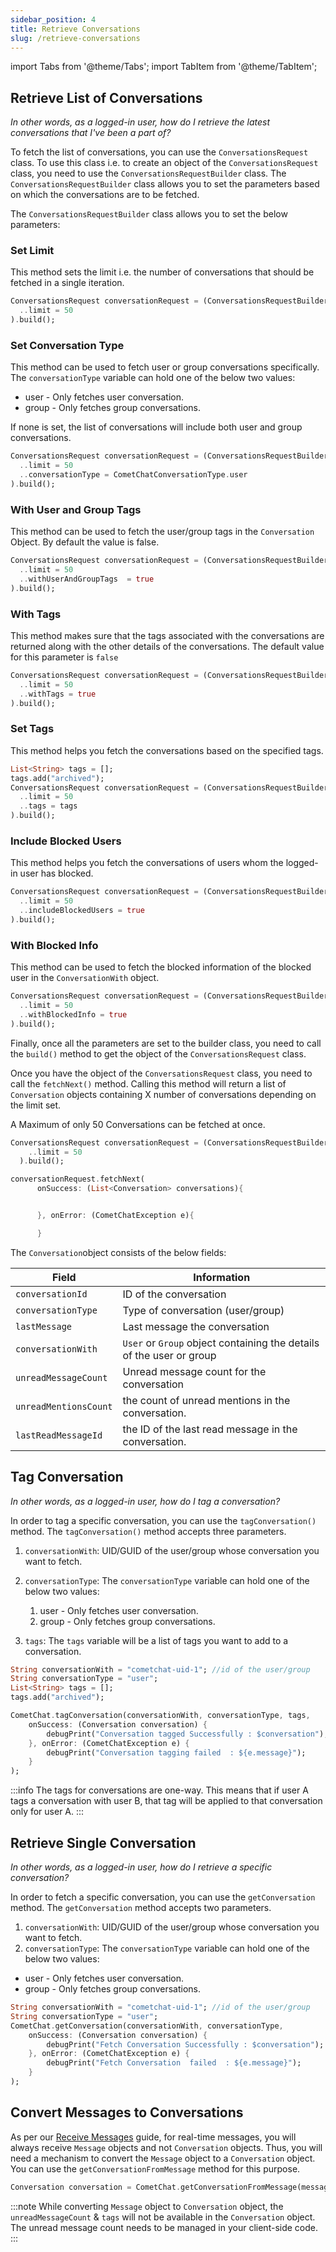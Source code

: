 ```yaml
---
sidebar_position: 4
title: Retrieve Conversations
slug: /retrieve-conversations
---
```


import Tabs from '@theme/Tabs';
import TabItem from '@theme/TabItem';

## Retrieve List of Conversations

_In other words, as a logged-in user, how do I retrieve the latest conversations that I've been a part of?_

To fetch the list of conversations, you can use the `ConversationsRequest` class. To use this class i.e. to create an object of the `ConversationsRequest` class, you need to use the `ConversationsRequestBuilder` class. The `ConversationsRequestBuilder` class allows you to set the parameters based on which the conversations are to be fetched.

The `ConversationsRequestBuilder` class allows you to set the below parameters:

### Set Limit

This method sets the limit i.e. the number of conversations that should be fetched in a single iteration.

<Tabs>
<TabItem value="Dart" label="Dart">

```dart
ConversationsRequest conversationRequest = (ConversationsRequestBuilder()
  ..limit = 50
).build();
```

</TabItem>
</Tabs>

### Set Conversation Type

This method can be used to fetch user or group conversations specifically. The `conversationType` variable can hold one of the below two values:

- user - Only fetches user conversation.
- group - Only fetches group conversations.

If none is set, the list of conversations will include both user and group conversations.

<Tabs>
<TabItem value="Dart" label="Dart">

```dart
ConversationsRequest conversationRequest = (ConversationsRequestBuilder()
  ..limit = 50
  ..conversationType = CometChatConversationType.user
).build();
```

</TabItem>
</Tabs>

### With User and Group Tags

This method can be used to fetch the user/group tags in the `Conversation` Object. By default the value is false.

<Tabs>
<TabItem value="Dart" label="Dart">

```dart
ConversationsRequest conversationRequest = (ConversationsRequestBuilder()
  ..limit = 50
  ..withUserAndGroupTags  = true
).build();
```

</TabItem>
</Tabs>

### With Tags

This method makes sure that the tags associated with the conversations are returned along with the other details of the conversations. The default value for this parameter is `false`

<Tabs>
<TabItem value="Dart" label="Dart">

```dart
ConversationsRequest conversationRequest = (ConversationsRequestBuilder()
  ..limit = 50
  ..withTags = true
).build();
```

</TabItem>
</Tabs>

### Set Tags

This method helps you fetch the conversations based on the specified tags.

<Tabs>
<TabItem value="Dart" label="Dart">

```dart
List<String> tags = [];
tags.add("archived");
ConversationsRequest conversationRequest = (ConversationsRequestBuilder()
  ..limit = 50
  ..tags = tags
).build();
```

</TabItem>
</Tabs>

### Include Blocked Users

This method helps you fetch the conversations of users whom the logged-in user has blocked.

<Tabs>
<TabItem value="Dart" label="Dart">

```dart
ConversationsRequest conversationRequest = (ConversationsRequestBuilder()
  ..limit = 50
  ..includeBlockedUsers = true
).build();
```

</TabItem>
</Tabs>

### With Blocked Info

This method can be used to fetch the blocked information of the blocked user in the `ConversationWith` object.

<Tabs>
<TabItem value="Dart" label="Dart">

```dart
ConversationsRequest conversationRequest = (ConversationsRequestBuilder()
  ..limit = 50
  ..withBlockedInfo = true
).build();
```

</TabItem>
</Tabs>

Finally, once all the parameters are set to the builder class, you need to call the `build()` method to get the object of the `ConversationsRequest` class.

Once you have the object of the `ConversationsRequest` class, you need to call the `fetchNext()` method. Calling this method will return a list of `Conversation` objects containing X number of conversations depending on the limit set.

A Maximum of only 50 Conversations can be fetched at once.

<Tabs>
<TabItem value="Dart" label="Dart">

```dart
ConversationsRequest conversationRequest = (ConversationsRequestBuilder()
    ..limit = 50
  ).build();

conversationRequest.fetchNext(
      onSuccess: (List<Conversation> conversations){


      }, onError: (CometChatException e){

      }
```

</TabItem>
</Tabs>

The `Conversation`object consists of the below fields:

| Field                 | Information                                                          |
| --------------------- | -------------------------------------------------------------------- |
| `conversationId`      | ID of the conversation                                               |
| `conversationType`    | Type of conversation (user/group)                                    |
| `lastMessage`         | Last message the conversation                                        |
| `conversationWith`    | `User` or `Group` object containing the details of the user or group |
| `unreadMessageCount`  | Unread message count for the conversation                            |
| `unreadMentionsCount` | the count of unread mentions in the conversation.                    |
| `lastReadMessageId`   | the ID of the last read message in the conversation.                 |

## Tag Conversation

_In other words, as a logged-in user, how do I tag a conversation?_

In order to tag a specific conversation, you can use the `tagConversation()` method. The `tagConversation()` method accepts three parameters.

1. `conversationWith`: UID/GUID of the user/group whose conversation you want to fetch.
2. `conversationType`: The `conversationType` variable can hold one of the below two values:

   1. user - Only fetches user conversation.
   2. group - Only fetches group conversations.

3. `tags`: The `tags` variable will be a list of tags you want to add to a conversation.

<Tabs>
<TabItem value="Dart" label="Dart">

```dart
String conversationWith = "cometchat-uid-1"; //id of the user/group
String conversationType = "user";
List<String> tags = [];
tags.add("archived");

CometChat.tagConversation(conversationWith, conversationType, tags,
	onSuccess: (Conversation conversation) {
		debugPrint("Conversation tagged Successfully : $conversation");
	}, onError: (CometChatException e) {
		debugPrint("Conversation tagging failed  : ${e.message}");
	}
);
```

</TabItem>
</Tabs>

:::info
The tags for conversations are one-way. This means that if user A tags a conversation with user B, that tag will be applied to that conversation only for user A.
:::

## Retrieve Single Conversation

_In other words, as a logged-in user, how do I retrieve a specific conversation?_

In order to fetch a specific conversation, you can use the `getConversation` method. The `getConversation` method accepts two parameters.

1. `conversationWith`: UID/GUID of the user/group whose conversation you want to fetch.
2. `conversationType`: The `conversationType` variable can hold one of the below two values:

- user - Only fetches user conversation.
- group - Only fetches group conversations.

<Tabs>
<TabItem value="Dart" label="Dart">

```dart
String conversationWith = "cometchat-uid-1"; //id of the user/group
String conversationType = "user";
CometChat.getConversation(conversationWith, conversationType,
	onSuccess: (Conversation conversation) {
		debugPrint("Fetch Conversation Successfully : $conversation");
	}, onError: (CometChatException e) {
		debugPrint("Fetch Conversation  failed  : ${e.message}");
	}
);
```

</TabItem>
</Tabs>

## Convert Messages to Conversations

As per our [Receive Messages](receive-messages) guide, for real-time messages, you will always receive `Message` objects and not `Conversation` objects. Thus, you will need a mechanism to convert the `Message` object to a `Conversation` object. You can use the `getConversationFromMessage` method for this purpose.

<Tabs>
<TabItem value="Dart" label="Dart">

```dart
Conversation conversation = CometChat.getConversationFromMessage(message);
```

</TabItem>
</Tabs>

:::note
While converting `Message` object to `Conversation` object, the `unreadMessageCount` & `tags` will not be available in the `Conversation` object. The unread message count needs to be managed in your client-side code.
:::
